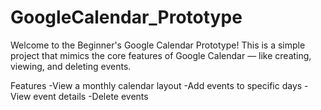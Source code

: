 # GoogleCalendar_Prototype

Welcome to the Beginner's Google Calendar Prototype! This is a simple project that mimics the core features of Google Calendar — like creating, viewing, and deleting events.

Features
-View a monthly calendar layout
-Add events to specific days
-View event details
-Delete events

